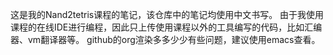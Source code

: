 这是我的Nand2tetris课程的笔记，该仓库中的笔记均使用中文书写。
由于我使用课程的在线IDE进行编程，因此只上传使用课程以外的工具编写的代码，比如汇编器、vm翻译器等。
github的org渲染多多少少有些问题，建议使用emacs查看。
